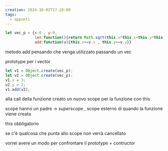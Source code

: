 ```yaml
---
creation: 2024-10-02T17:26:00
tags:
  - appunti
---
```

```js
let vec_p = {x:0 , y:0, 
			 len:function(){return Math.sqrt(this.x*this.x+this.y*this.y)
			 add:function(v){this.x+=v.x , this.y+=v.y}}
```

metodo add pensando che venga utilizzato passando un vec

prototype per i vector

```js
let v1 = Object.create(vec_p);
let v2 = Object.create(vec_p);
v1.x = 3;
v2.y = 2;
v1.add(v2);
```

alla call della funzione creato un nuovo scope per la funzione con this 

scope hanno un padre -> *superscope* , scope esterno di quando la funzione viene creata

this obbligatorio 

se c'è qualcosa che punta allo scope non verrà cancellato 

vorrei avere un modo per confrontare il prototype + contructor
